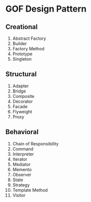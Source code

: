 GOF Design Pattern
==================

## Creational

1. Abstract Factory
2. Builder
3. Factory Method
4. Prototype
5. Singleton

## Structural

1. Adapter
2. Bridge
3. Composite
4. Decorator
5. Facade
6. Flyweight
7. Proxy

## Behavioral

1. Chain of Responsibility
2. Command
3. Interpreter
4. Iterator
5. Mediator
6. Memento
7. Observer
8. State
9. Strategy
10. Template Method
11. Visitor
